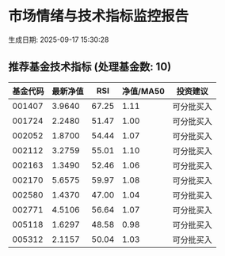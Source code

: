 # 市场情绪与技术指标监控报告

生成日期: 2025-09-17 15:30:28

## 推荐基金技术指标 (处理基金数: 10)
| 基金代码 | 最新净值 | RSI | 净值/MA50 | 投资建议 |
|----------|----------|-----|-----------|----------|
| 001407 | 3.9640 | 67.25 | 1.11 | 可分批买入 |
| 001724 | 2.2480 | 51.47 | 1.00 | 可分批买入 |
| 002052 | 1.8700 | 54.44 | 1.07 | 可分批买入 |
| 002112 | 3.2759 | 55.01 | 1.10 | 可分批买入 |
| 002163 | 1.3490 | 52.46 | 1.06 | 可分批买入 |
| 002170 | 5.6575 | 59.97 | 1.08 | 可分批买入 |
| 002580 | 1.4370 | 47.00 | 1.04 | 可分批买入 |
| 002771 | 4.5106 | 56.64 | 1.07 | 可分批买入 |
| 005118 | 1.6297 | 48.58 | 0.98 | 可分批买入 |
| 005312 | 2.1157 | 50.04 | 1.03 | 可分批买入 |
